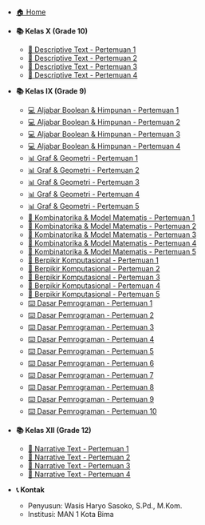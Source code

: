 <!-- _sidebar.md -->

- [🏠 Home](/)

- **📚 Kelas X (Grade 10)**

  - [📖 Descriptive Text - Pertemuan 1](english/x/descriptive-text-x.md)
  - [📖 Descriptive Text - Pertemuan 2](english/x/descriptive-text-x-meeting2.md)
  - [📖 Descriptive Text - Pertemuan 3](english/x/descriptive-text-x-meeting3.md)
  - [📖 Descriptive Text - Pertemuan 4](english/x/descriptive-text-x-meeting4.md)

- **📚 Kelas IX (Grade 9)**

  - [💻 Aljabar Boolean & Himpunan - Pertemuan 1](tik/ix/aljabar-boolean-pengantar-ix.md)
  - [💻 Aljabar Boolean & Himpunan - Pertemuan 2](tik/ix/aljabar-boolean-pemrograman-ix.md)
  - [💻 Aljabar Boolean & Himpunan - Pertemuan 3](tik/ix/aljabar-boolean-latihan-ix.md)
  - [💻 Aljabar Boolean & Himpunan - Pertemuan 4](tik/ix/teori-himpunan-ix.md)
  - [📊 Graf & Geometri - Pertemuan 1](tik/ix/graf-konsep-dasar-ix.md)
  - [📊 Graf & Geometri - Pertemuan 2](tik/ix/graf-jenis-representasi-ix.md)
  - [📊 Graf & Geometri - Pertemuan 3](tik/ix/graf-aplikasi-sehari-hari-ix.md)
  - [📊 Graf & Geometri - Pertemuan 4](tik/ix/geometri-komputasi-pengantar-ix.md)
  - [📊 Graf & Geometri - Pertemuan 5](tik/ix/graf-geometri-latihan-ix.md)
  - [🔢 Kombinatorika & Model Matematis - Pertemuan 1](tik/ix/kombinatorika-pencacahan-dasar-ix.md)
  - [🔢 Kombinatorika & Model Matematis - Pertemuan 2](tik/ix/kombinatorika-permutasi-kombinasi-ix.md)
  - [🔢 Kombinatorika & Model Matematis - Pertemuan 3](tik/ix/kombinatorika-deret-aritmetika-ix.md)
  - [🔢 Kombinatorika & Model Matematis - Pertemuan 4](tik/ix/kombinatorika-model-matematis-ix.md)
  - [🔢 Kombinatorika & Model Matematis - Pertemuan 5](tik/ix/kombinatorika-latihan-diskusi-ix.md)
  - [🎯 Berpikir Komputasional - Pertemuan 1](tik/ix/simulasi-pengantar-ix.md)
  - [🎯 Berpikir Komputasional - Pertemuan 2](tik/ix/optimisasi-konsep-ix.md)
  - [🎯 Berpikir Komputasional - Pertemuan 3](tik/ix/induksi-deduksi-logika-ix.md)
  - [🎯 Berpikir Komputasional - Pertemuan 4](tik/ix/berpikir-komputasional-latihan-ix.md)
  - [🎯 Berpikir Komputasional - Pertemuan 5](tik/ix/simulasi-optimisasi-latihan-diskusi-ix.md)
  - [⌨️ Dasar Pemrograman - Pertemuan 1](tik/ix/algoritma-sederhana-1-ix.md)
  - [⌨️ Dasar Pemrograman - Pertemuan 2](tik/ix/algoritma-sederhana-2-ix.md)
  - [⌨️ Dasar Pemrograman - Pertemuan 3](tik/ix/input-output-ix.md)
  - [⌨️ Dasar Pemrograman - Pertemuan 4](tik/ix/struktur-percabangan-ix.md)
  - [⌨️ Dasar Pemrograman - Pertemuan 5](tik/ix/struktur-perulangan-ix.md)
  - [⌨️ Dasar Pemrograman - Pertemuan 6](tik/ix/array-satu-dimensi-ix.md)
  - [⌨️ Dasar Pemrograman - Pertemuan 7](tik/ix/subprogram-fungsi-ix.md)
  - [⌨️ Dasar Pemrograman - Pertemuan 8](tik/ix/rekursi-dasar-ix.md)
  - [⌨️ Dasar Pemrograman - Pertemuan 9](tik/ix/latihan-pemrograman-1-ix.md)
  - [⌨️ Dasar Pemrograman - Pertemuan 10](tik/ix/latihan-pemrograman-2-ix.md)

- **📚 Kelas XII (Grade 12)**

  - [📖 Narrative Text - Pertemuan 1](english/xii/narative-text-xii.md)
  - [📖 Narrative Text - Pertemuan 2](english/xii/narrative-text-xii-meeting2.md)
  - [📖 Narrative Text - Pertemuan 3](english/xii/narrative-text-xii-meeting3.md)
  - [📖 Narrative Text - Pertemuan 4](english/xii/narrative-text-xii-meeting4.md)

- **📞 Kontak**
  - Penyusun: Wasis Haryo Sasoko, S.Pd., M.Kom.
  - Institusi: MAN 1 Kota Bima
